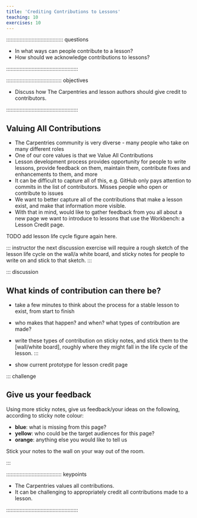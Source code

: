 ```yaml
---
title: 'Crediting Contributions to Lessons'
teaching: 10
exercises: 10
---
```


:::::::::::::::::::::::::::::::::::::: questions 

- In what ways can people contribute to a lesson?
- How should we acknowledge contributions to lessons?

::::::::::::::::::::::::::::::::::::::::::::::::

::::::::::::::::::::::::::::::::::::: objectives

- Discuss how The Carpentries and lesson authors should give credit to contributors.

::::::::::::::::::::::::::::::::::::::::::::::::

## Valuing All Contributions

- The Carpentries community is very diverse - many people who take on many different roles
- One of our core values is that we Value All Contributions
- Lesson development process provides opportunity for people to write lessons, provide feedback on them, maintain them, contribute fixes and enhancements to them, and more
- It can be difficult to capture all of this, e.g. GitHub only pays attention to commits in the list of contributors. Misses people who open or contribute to issues
- We want to better capture all of the contributions that make a lesson exist, and make that information more visible.
- With that in mind, would like to gather feedback from you all about a new page we want to introduce to lessons that use the Workbench: a Lesson Credit page.

TODO add lesson life cycle figure again here.

::: instructor
the next discussion exercise will require a rough sketch of the lesson life cycle on the wall/a white board, and sticky notes for people to write on and stick to that sketch.
:::

::: discussion
## What kinds of contribution can there be?

- take a few minutes to think about the process for a stable lesson to exist, from start to finish
- who makes that happen? and when? what types of contribution are made?
- write these types of contribution on sticky notes, and stick them to the [wall/white board], roughly where they might fall in the life cycle of the lesson.
:::

- show current prototype for lesson credit page

::: challenge
## Give us your feedback

Using more sticky notes, give us feedback/your ideas on the following, according to sticky note colour:

- **blue**: what is missing from this page?
- **yellow**: who could be the target audiences for this page?
- **orange**: anything else you would like to tell us

Stick your notes to the wall on your way out of the room.

:::

::::::::::::::::::::::::::::::::::::: keypoints 

- The Carpentries values all contributions.
- It can be challenging to appropriately credit all contributions made to a lesson.

::::::::::::::::::::::::::::::::::::::::::::::::

